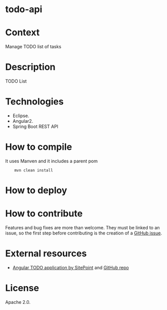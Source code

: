 # todo-api

# Context

Manage TODO list of tasks

# Description

TODO List

# Technologies

- Eclipse.
- Angular2.
- Spring Boot REST API

# How to compile

It uses Manven and it includes a parent pom

```
	mvn clean install
```

# How to deploy



# How to contribute

Features and bug fixes are more than welcome. They must be linked to an issue, so the first step before contributing is the creation of a [GitHub issue](https://github.com/carloscaverobarca/todo-api/issues).

# External resources

- [Angular TODO application by SitePoint](https://www.sitepoint.com/angular-2-tutorial/) and [GitHub repo](https://github.com/sitepoint-editors/angular-todo-app/tree/master/src/app)

# License

Apache 2.0.